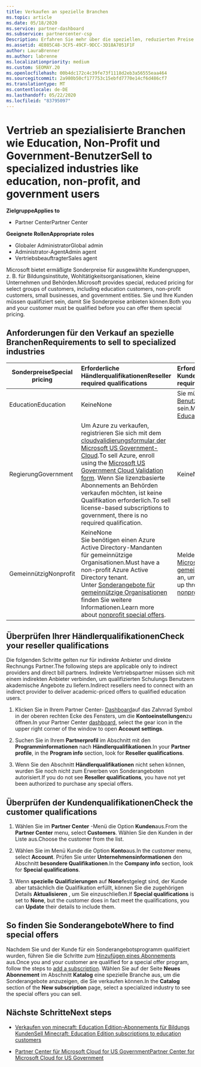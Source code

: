 ```yaml
---
title: Verkaufen an spezielle Branchen
ms.topic: article
ms.date: 05/18/2020
ms.service: partner-dashboard
ms.subservice: partnercenter-csp
Description: Erfahren Sie mehr über die speziellen, reduzierten Preise für bestimmte Kundengruppen von Microsoft, einschließlich Bildungs Kunden, gemeinnützige Kunden und Regierungsbehörden.
ms.assetid: 4E085C48-3CF5-49CF-9DCC-3D18A7051F1F
author: LauraBrenner
ms.author: labrenne
ms.localizationpriority: medium
ms.custom: SEOMAY.20
ms.openlocfilehash: 00b4dc172c4c39fe73f1118d2eb3a56555eaa464
ms.sourcegitcommit: 2a980b50cf177753c15ebfd7770e14cf6d486cf7
ms.translationtype: MT
ms.contentlocale: de-DE
ms.lasthandoff: 05/22/2020
ms.locfileid: "83795097"
---
```

# <a name="sell-to-specialized-industries-like-education-non-profit-and-government-users"></a><span data-ttu-id="aaae0-103">Vertrieb an spezialisierte Branchen wie Education, Non-Profit und Government-Benutzer</span><span class="sxs-lookup"><span data-stu-id="aaae0-103">Sell to specialized industries like education, non-profit, and government users</span></span>

<span data-ttu-id="aaae0-104">**Zielgruppe**</span><span class="sxs-lookup"><span data-stu-id="aaae0-104">**Applies to**</span></span>

- <span data-ttu-id="aaae0-105">Partner Center</span><span class="sxs-lookup"><span data-stu-id="aaae0-105">Partner Center</span></span>

<span data-ttu-id="aaae0-106">**Geeignete Rollen**</span><span class="sxs-lookup"><span data-stu-id="aaae0-106">**Appropriate roles**</span></span>

- <span data-ttu-id="aaae0-107">Globaler Administrator</span><span class="sxs-lookup"><span data-stu-id="aaae0-107">Global admin</span></span>
- <span data-ttu-id="aaae0-108">Administrator-Agent</span><span class="sxs-lookup"><span data-stu-id="aaae0-108">Admin agent</span></span>
- <span data-ttu-id="aaae0-109">Vertriebsbeauftragter</span><span class="sxs-lookup"><span data-stu-id="aaae0-109">Sales agent</span></span>

<span data-ttu-id="aaae0-110">Microsoft bietet ermäßigte Sonderpreise für ausgewählte Kundengruppen, z. B. für Bildungsinstitute, Wohltätigkeitsorganisationen, kleine Unternehmen und Behörden.</span><span class="sxs-lookup"><span data-stu-id="aaae0-110">Microsoft provides special, reduced pricing for select groups of customers, including education customers, non-profit customers, small businesses, and government entities.</span></span> <span data-ttu-id="aaae0-111">Sie und Ihre Kunden müssen qualifiziert sein, damit Sie Sonderpreise anbieten können.</span><span class="sxs-lookup"><span data-stu-id="aaae0-111">Both you and your customer must be qualified before you can offer them special pricing.</span></span> 

## <a name="requirements-to-sell-to-specialized-industries"></a><span data-ttu-id="aaae0-112">Anforderungen für den Verkauf an spezielle Branchen</span><span class="sxs-lookup"><span data-stu-id="aaae0-112">Requirements to sell to specialized industries</span></span>

|<span data-ttu-id="aaae0-113">**Sonderpreise**</span><span class="sxs-lookup"><span data-stu-id="aaae0-113">**Special pricing**</span></span>   |<span data-ttu-id="aaae0-114">**Erforderliche Händlerqualifikationen**</span><span class="sxs-lookup"><span data-stu-id="aaae0-114">**Reseller required qualifications**</span></span>   |<span data-ttu-id="aaae0-115">**Erforderliche Kundenqualifikationen**</span><span class="sxs-lookup"><span data-stu-id="aaae0-115">**Customer required qualifications**</span></span>   |
|----------------------------|:---------------------------------|:------------------------------------------|
|<span data-ttu-id="aaae0-116">Education</span><span class="sxs-lookup"><span data-stu-id="aaae0-116">Education</span></span>   |<span data-ttu-id="aaae0-117">Keine</span><span class="sxs-lookup"><span data-stu-id="aaae0-117">None</span></span>   | <span data-ttu-id="aaae0-118">Sie müssen ein [qualifizierter Benutzer von Bildungsangeboten](https://www.microsoftvolumelicensing.com/DocumentSearch.aspx?Mode=3&DocumentTypeId=7) sein.</span><span class="sxs-lookup"><span data-stu-id="aaae0-118">Must be a [Qualified Education User](https://www.microsoftvolumelicensing.com/DocumentSearch.aspx?Mode=3&DocumentTypeId=7).</span></span>   |
|<span data-ttu-id="aaae0-119">Regierung</span><span class="sxs-lookup"><span data-stu-id="aaae0-119">Government</span></span>   |<span data-ttu-id="aaae0-120">Um Azure zu verkaufen, registrieren Sie sich mit dem [cloudvalidierungsformular der Microsoft US Government-Cloud](https://azuregov.microsoft.com/csp).</span><span class="sxs-lookup"><span data-stu-id="aaae0-120">To sell Azure, enroll using the [Microsoft US Government Cloud Validation form](https://azuregov.microsoft.com/csp).</span></span> <span data-ttu-id="aaae0-121">Wenn Sie lizenzbasierte Abonnements an Behörden verkaufen möchten, ist keine Qualifikation erforderlich.</span><span class="sxs-lookup"><span data-stu-id="aaae0-121">To sell license-based subscriptions to government, there is no required qualification.</span></span>|   <span data-ttu-id="aaae0-122">Keine</span><span class="sxs-lookup"><span data-stu-id="aaae0-122">None</span></span>|
|<span data-ttu-id="aaae0-123">Gemeinnützig</span><span class="sxs-lookup"><span data-stu-id="aaae0-123">Nonprofit</span></span>  |<span data-ttu-id="aaae0-124">Keine</span><span class="sxs-lookup"><span data-stu-id="aaae0-124">None</span></span><br/> <span data-ttu-id="aaae0-125">Sie benötigen einen Azure Active Directory-Mandanten für gemeinnützige Organisationen.</span><span class="sxs-lookup"><span data-stu-id="aaae0-125">Must have a non-profit Azure Active Directory tenant.</span></span><br/> <span data-ttu-id="aaae0-126">Unter [Sonderangebote für gemeinnützige Organisationen](https://assetsprod.microsoft.com/mpn/nonprofit-skus-in-csp-faq.pdf) finden Sie weitere Informationen.</span><span class="sxs-lookup"><span data-stu-id="aaae0-126">Learn more about [nonprofit special offers](https://assetsprod.microsoft.com/mpn/nonprofit-skus-in-csp-faq.pdf).</span></span>   |<span data-ttu-id="aaae0-127">Melden Sie sich über das [Microsoft-Programm für gemeinnützige Organisationen](https://nonprofit.microsoft.com/#/register) an, um sich zu qualifizieren.</span><span class="sxs-lookup"><span data-stu-id="aaae0-127">Sign up through the [Microsoft nonprofit program](https://nonprofit.microsoft.com/#/register) to be eligible.</span></span>   |

## <a name="check-your-reseller-qualifications"></a><span data-ttu-id="aaae0-128">Überprüfen Ihrer Händlerqualifikationen</span><span class="sxs-lookup"><span data-stu-id="aaae0-128">Check your reseller qualifications</span></span>

<span data-ttu-id="aaae0-129">Die folgenden Schritte gelten nur für indirekte Anbieter und direkte Rechnungs Partner.</span><span class="sxs-lookup"><span data-stu-id="aaae0-129">The following steps are applicable only to indirect providers and direct bill partners.</span></span> <span data-ttu-id="aaae0-130">Indirekte Vertriebspartner müssen sich mit einem indirekten Anbieter verbinden, um qualifizierten Schulungs Benutzern akademische Angebote zu liefern.</span><span class="sxs-lookup"><span data-stu-id="aaae0-130">Indirect resellers need to connect with an indirect provider to deliver academic-priced offers to qualified education users.</span></span>

1. <span data-ttu-id="aaae0-131">Klicken Sie in Ihrem Partner Center- [Dashboard](https://partner.microsoft.com/dashboard)auf das Zahnrad Symbol in der oberen rechten Ecke des Fensters, um die **Kontoeinstellungen**zu öffnen.</span><span class="sxs-lookup"><span data-stu-id="aaae0-131">In your Partner Center [dashboard](https://partner.microsoft.com/dashboard), select the gear icon in the upper right corner of the window to open **Account settings**.</span></span>

2. <span data-ttu-id="aaae0-132">Suchen Sie in Ihrem **Partnerprofil** im Abschnitt mit den **Programminformationen** nach **Händlerqualifikationen**.</span><span class="sxs-lookup"><span data-stu-id="aaae0-132">In your **Partner profile**, in the **Program info** section, look for **Reseller qualifications**.</span></span>

3. <span data-ttu-id="aaae0-133">Wenn Sie den Abschnitt **Händlerqualifikationen** nicht sehen können, wurden Sie noch nicht zum Erwerben von Sonderangeboten autorisiert.</span><span class="sxs-lookup"><span data-stu-id="aaae0-133">If you do not see **Reseller qualifications**, you have not yet been authorized to purchase any special offers.</span></span>

## <a name="check-the-customer-qualifications"></a><span data-ttu-id="aaae0-134">Überprüfen der Kundenqualifikationen</span><span class="sxs-lookup"><span data-stu-id="aaae0-134">Check the customer qualifications</span></span>

1. <span data-ttu-id="aaae0-135">Wählen Sie im **Partner Center** -Menü die Option **Kunden**aus.</span><span class="sxs-lookup"><span data-stu-id="aaae0-135">From the **Partner Center** menu, select **Customers**.</span></span> <span data-ttu-id="aaae0-136">Wählen Sie den Kunden in der Liste aus.</span><span class="sxs-lookup"><span data-stu-id="aaae0-136">Choose the customer from the list.</span></span>

2. <span data-ttu-id="aaae0-137">Wählen Sie im Menü Kunde die Option **Konto**aus.</span><span class="sxs-lookup"><span data-stu-id="aaae0-137">In the customer menu, select **Account**.</span></span> <span data-ttu-id="aaae0-138">Prüfen Sie unter **Unternehmensinformationen** den Abschnitt **besondere Qualifikationen**.</span><span class="sxs-lookup"><span data-stu-id="aaae0-138">In the **Company info** section, look for **Special qualifications**.</span></span>

3. <span data-ttu-id="aaae0-139">Wenn **spezielle Qualifizierungen** auf **None**festgelegt sind, der Kunde aber tatsächlich die Qualifikation erfüllt, können Sie die zugehörigen Details **Aktualisieren** , um Sie einzuschließen.</span><span class="sxs-lookup"><span data-stu-id="aaae0-139">If **Special qualifications** is set to **None**, but the customer does in fact meet the qualifications, you can **Update** their details to include them.</span></span>

## <a name="where-to-find-special-offers"></a><span data-ttu-id="aaae0-140">So finden Sie Sonderangebote</span><span class="sxs-lookup"><span data-stu-id="aaae0-140">Where to find special offers</span></span>

<span data-ttu-id="aaae0-141">Nachdem Sie und der Kunde für ein Sonderangebotsprogramm qualifiziert wurden, führen Sie die Schritte zum [Hinzufügen eines Abonnements](create-a-new-subscription.md) aus.</span><span class="sxs-lookup"><span data-stu-id="aaae0-141">Once you and your customer are qualified for a special offer program, follow the steps to [add a subscription](create-a-new-subscription.md).</span></span> <span data-ttu-id="aaae0-142">Wählen Sie auf der Seite **Neues Abonnement** im Abschnitt **Katalog** eine spezielle Branche aus, um die Sonderangebote anzuzeigen, die Sie verkaufen können.</span><span class="sxs-lookup"><span data-stu-id="aaae0-142">In the **Catalog** section of the **New subscription** page, select a specialized industry to see the special offers you can sell.</span></span>

## <a name="next-steps"></a><span data-ttu-id="aaae0-143">Nächste Schritte</span><span class="sxs-lookup"><span data-stu-id="aaae0-143">Next steps</span></span>

- [<span data-ttu-id="aaae0-144">Verkaufen von minecraft: Education Edition-Abonnements für Bildungs Kunden</span><span class="sxs-lookup"><span data-stu-id="aaae0-144">Sell Minecraft: Education Edition subscriptions to education customers</span></span>](minecraft-subscriptions.md)

- [<span data-ttu-id="aaae0-145">Partner Center für Microsoft Cloud for US Government</span><span class="sxs-lookup"><span data-stu-id="aaae0-145">Partner Center for Microsoft Cloud for US Government</span></span>](partner-center-for-microsoft-us-govt-cloud.md)
